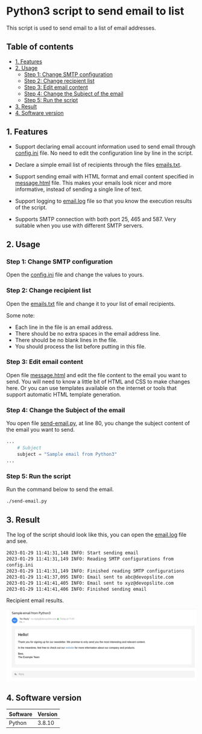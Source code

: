# Python3 script to send email to list

This script is used to send email to a list of email addresses.

## Table of contents

- [1. Features](#1-features)
- [2. Usage](#2-usage)
    - [Step 1: Change SMTP configuration](#step-1-change-smtp-configuration)
    - [Step 2: Change recipient list](#step-2-change-recipient-list)
    - [Step 3: Edit email content](#step-3-edit-email-content)
    - [Step 4: Change the Subject of the email](#step-4-change-the-subject-of-the-email)
    - [Step 5: Run the script](#step-5-run-the-script)
- [3. Result](#3-result)
- [4. Software version](#4-software-version)

## 1. Features

- Support declaring email account information used to send email through [config.ini](./config.ini) file. No need to edit the configuration line by line in the script.

- Declare a simple email list of recipients through the files [emails.txt](./emails.txt).

- Support sending email with HTML format and email content specified in [message.html](./message.html) file. This makes your emails look nicer and more informative, instead of sending a single line of text.

- Support logging to [email.log](./email.log) file so that you know the execution results of the script.

- Supports SMTP connection with both port 25, 465 and 587. Very suitable when you use with different SMTP servers.

## 2. Usage

### Step 1: Change SMTP configuration

Open the [config.ini](./config.ini) file and change the values to yours.

### Step 2: Change recipient list

Open the [emails.txt](./emails.txt) file and change it to your list of email recipients.

Some note:
- Each line in the file is an email address.
- There should be no extra spaces in the email address line.
- There should be no blank lines in the file.
- You should process the list before putting in this file.

### Step 3: Edit email content

Open file [message.html](./message.html) and edit the file content to the email you want to send. You will need to know a little bit of HTML and CSS to make changes here. Or you can use templates available on the internet or tools that support automatic HTML template generation.

### Step 4: Change the Subject of the email

You open file [send-email.py](./send-email.py), at line 80, you change the subject content of the email you want to send.

```python
...
    # Subject
    subject = "Sample email from Python3"
...
```

### Step 5: Run the script

Run the command below to send the email.

```sh
./send-email.py
```

## 3. Result

The log of the script should look like this, you can open the [email.log](./email.log) file and see.

```log
2023-01-29 11:41:31,148 INFO: Start sending email
2023-01-29 11:41:31,149 INFO: Reading SMTP configurations from config.ini
2023-01-29 11:41:31,149 INFO: Finished reading SMTP configurations
2023-01-29 11:41:37,095 INFO: Email sent to abc@devopslite.com
2023-01-29 11:41:41,405 INFO: Email sent to xyz@devopslite.com
2023-01-29 11:41:41,406 INFO: Finished sending email
```

Recipient email results.

![email.jpg](./images/email.jpg)

## 4. Software version

| Software | Version |
|---|---|
| Python | 3.8.10 |
